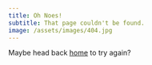 ```yaml
---
title: Oh Noes!
subtitle: That page couldn't be found.
image: /assets/images/404.jpg
---
```


Maybe head back [home](/) to try again?
